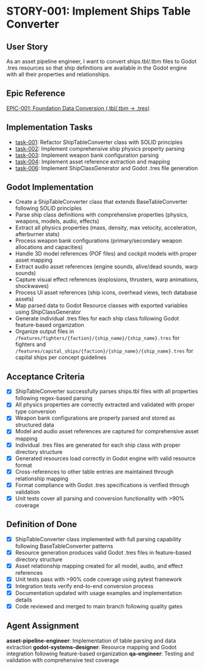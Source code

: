 # STORY-001: Implement Ships Table Converter

## User Story
As an asset pipeline engineer, I want to convert ships.tbl/.tbm files to Godot .tres resources so that ship definitions are available in the Godot engine with all their properties and relationships.

## Epic Reference
[EPIC-001: Foundation Data Conversion (.tbl/.tbm → .tres)](../epics/EPIC-001-foundation-data-conversion.md)

## Implementation Tasks
- [task-001](../tasks/task-001-refactor-shiptableconverter.md): Refactor ShipTableConverter class with SOLID principles
- [task-002](../tasks/task-002-physics-parsing.md): Implement comprehensive ship physics property parsing
- [task-003](../tasks/task-003-weapon-bank-parsing.md): Implement weapon bank configuration parsing
- [task-004](../tasks/task-004-asset-reference-mapping.md): Implement asset reference extraction and mapping
- [task-006](../tasks/task-006-godot-generation.md): Implement ShipClassGenerator and Godot .tres file generation

## Godot Implementation
- Create a ShipTableConverter class that extends BaseTableConverter following SOLID principles
- Parse ship class definitions with comprehensive properties (physics, weapons, models, audio, effects)
- Extract all physics properties (mass, density, max velocity, acceleration, afterburner stats)
- Process weapon bank configurations (primary/secondary weapon allocations and capacities)
- Handle 3D model references (POF files) and cockpit models with proper asset mapping
- Extract audio asset references (engine sounds, alive/dead sounds, warp sounds)
- Capture visual effect references (explosions, thrusters, warp animations, shockwaves)
- Process UI asset references (ship icons, overhead views, tech database assets)
- Map parsed data to Godot Resource classes with exported variables using ShipClassGenerator
- Generate individual .tres files for each ship class following Godot feature-based organization
- Organize output files in `/features/fighters/{faction}/{ship_name}/{ship_name}.tres` for fighters and `/features/capital_ships/{faction}/{ship_name}/{ship_name}.tres` for capital ships per concept guidelines

## Acceptance Criteria
- [x] ShipTableConverter successfully parses ships.tbl files with all properties following regex-based parsing
- [x] All physics properties are correctly extracted and validated with proper type conversion
- [x] Weapon bank configurations are properly parsed and stored as structured data
- [x] Model and audio asset references are captured for comprehensive asset mapping
- [x] Individual .tres files are generated for each ship class with proper directory structure
- [x] Generated resources load correctly in Godot engine with valid resource format
- [x] Cross-references to other table entries are maintained through relationship mapping
- [x] Format compliance with Godot .tres specifications is verified through validation
- [x] Unit tests cover all parsing and conversion functionality with >90% coverage

## Definition of Done
- [x] ShipTableConverter class implemented with full parsing capability following BaseTableConverter patterns
- [x] Resource generation produces valid Godot .tres files in feature-based directory structure
- [x] Asset relationship mapping created for all model, audio, and effect references
- [x] Unit tests pass with >90% code coverage using pytest framework
- [x] Integration tests verify end-to-end conversion process
- [x] Documentation updated with usage examples and implementation details
- [x] Code reviewed and merged to main branch following quality gates

## Agent Assignment
**asset-pipeline-engineer**: Implementation of table parsing and data extraction
**godot-systems-designer**: Resource mapping and Godot integration following feature-based organization
**qa-engineer**: Testing and validation with comprehensive test coverage